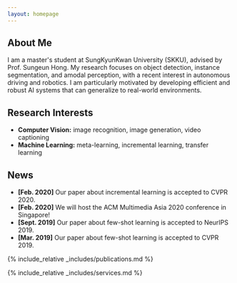 ```yaml
---
layout: homepage
---
```


## About Me

I am a master's student at SungKyunKwan University (SKKU), advised by Prof. Sungeun Hong.
My research focuses on object detection, instance segmentation, and amodal perception, with a recent interest in autonomous driving and robotics.
I am particularly motivated by developing efficient and robust AI systems that can generalize to real-world environments.

## Research Interests

- **Computer Vision:** image recognition, image generation, video captioning
- **Machine Learning:** meta-learning, incremental learning, transfer learning

## News

- **[Feb. 2020]** Our paper about incremental learning is accepted to CVPR 2020.
- **[Feb. 2020]** We will host the ACM Multimedia Asia 2020 conference in Singapore!
- **[Sept. 2019]** Our paper about few-shot learning is accepted to NeurIPS 2019.
- **[Mar. 2019]** Our paper about few-shot learning is accepted to CVPR 2019.

{% include_relative _includes/publications.md %}

{% include_relative _includes/services.md %}

